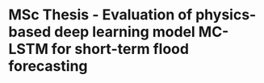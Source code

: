 # MSc Thesis - Evaluation of physics-based deep learning model MC-LSTM for short-term flood forecasting 


